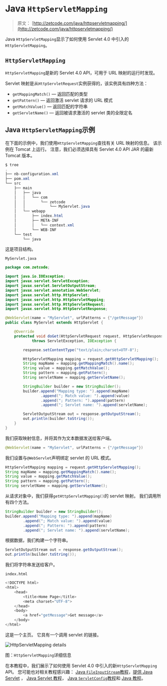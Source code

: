 # Java `HttpServletMapping`

> 原文： [http://zetcode.com/java/httpservletmapping/](http://zetcode.com/java/httpservletmapping/)

Java `HttpServletMapping`显示了如何使用 Servlet 4.0 中引入的`HttpServletMapping`。

## `HttpServletMapping`

`HttpServletMapping`是新的 Servlet 4.0 API，可用于 URL 映射的运行时发现。

Servlet 映射是从`HttpServletRequest`实例获得的，该实例具有四种方法：

*   `getMappingMatch()` — 返回匹配的类型
*   `getPattern()` — 返回激活 servlet 请求的 URL 模式
*   `getMatchValue()` — 返回匹配的字符串
*   `getServletName()` — 返回被请求激活的 servlet 类的全限定名

## Java `HttpServletMapping`示例

在下面的示例中，我们使用`HttpServletMapping`查找有关 URL 映射的信息。 该示例在 Tomcat 上运行。 注意，我们必须选择具有 Servlet 4.0 API JAR 的最新 Tomcat 版本。

```java
$ tree
.
├── nb-configuration.xml
├── pom.xml
└── src
    ├── main
    │   ├── java
    │   │   └── com
    │   │       └── zetcode
    │   │           └── MyServlet.java
    │   └── webapp
    │       ├── index.html
    │       ├── META-INF
    │       │   └── context.xml
    │       └── WEB-INF
    └── test
        └── java

```

这是项目结构。

`MyServlet.java`

```java
package com.zetcode;

import java.io.IOException;
import javax.servlet.ServletException;
import javax.servlet.ServletOutputStream;
import javax.servlet.annotation.WebServlet;
import javax.servlet.http.HttpServlet;
import javax.servlet.http.HttpServletMapping;
import javax.servlet.http.HttpServletRequest;
import javax.servlet.http.HttpServletResponse;

@WebServlet(name = "MyServlet", urlPatterns = {"/getMessage"})
public class MyServlet extends HttpServlet {

    @Override
    protected void doGet(HttpServletRequest request, HttpServletResponse response)
            throws ServletException, IOException {

        response.setContentType("text/plain;charset=UTF-8");

        HttpServletMapping mapping = request.getHttpServletMapping();
        String mapName = mapping.getMappingMatch().name();
        String value = mapping.getMatchValue();
        String pattern = mapping.getPattern();
        String servletName = mapping.getServletName();

        StringBuilder builder = new StringBuilder();
        builder.append("Mapping type: ").append(mapName)
                .append("; Match value: ").append(value)
                .append("; Pattern: ").append(pattern)
                .append("; Servlet name: ").append(servletName);

        ServletOutputStream out = response.getOutputStream();
        out.println(builder.toString());
    }
}

```

我们获取映射信息，并将其作为文本数据发送给客户端。

```java
@WebServlet(name = "MyServlet", urlPatterns = {"/getMessage"})

```

我们设置与`@WebServlet`声明绑定 servlet 的 URL 模式。

```java
HttpServletMapping mapping = request.getHttpServletMapping();
String mapName = mapping.getMappingMatch().name();
String value = mapping.getMatchValue();
String pattern = mapping.getPattern();
String servletName = mapping.getServletName();

```

从请求对象中，我们获得`getHttpServletMapping()`的 servlet 映射。 我们调用所有四个方法。

```java
StringBuilder builder = new StringBuilder();
builder.append("Mapping type: ").append(mapName)
        .append("; Match value: ").append(value)
        .append("; Pattern: ").append(pattern)
        .append("; Servlet name: ").append(servletName);

```

根据数据，我们构建一个字符串。

```java
ServletOutputStream out = response.getOutputStream();
out.println(builder.toString());

```

我们将字符串发送给客户。

`index.html`

```java
<!DOCTYPE html>
<html>
    <head>
        <title>Home Page</title>
        <meta charset="UTF-8">
    </head>
    <body>
        <a href="getMessage">Get message</a>
    </body>
</html>

```

这是一个主页。 它具有一个调用 servlet 的链接。

![HttpServletMapping details](img/9e6fef8d18287911b771315a1e23e7e9.jpg)

图：`HttpServletMapping`详细信息

在本教程中，我们展示了如何使用 Servlet 4.0 中引入的新`HttpServletMapping` API。 您可能也对相关教程感兴趣： [Java `FileInputStream`教程](/java/fileinputstream/)，[提供 Java Servlet](/articles/javaservlettext/) ， [Java Servlet 教程](/articles/javaservlet/)， [Java `ServletConfig`教程](/articles/javaservletconfig/)和 [Java 教程](/lang/java/)。